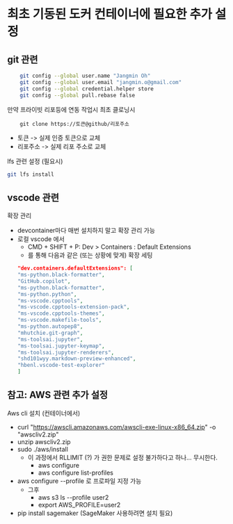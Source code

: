 
# 최초 기동된 도커 컨테이너에 필요한 추가 설정

## git 관련

```bash
    git config --global user.name "Jangmin Oh"
    git config --global user.email "jangmin.o@gmail.com"
    git config --global credential.helper store
    git config --global pull.rebase false
```

만약 프라이빗 리포등에 연동 작업시 최초 클로닝시
```
    git clone https://토큰@github/리포주소
```
- 토큰 -> 실제 인증 토큰으로 교체
- 리포주소 -> 실제 리포 주소로 교체

lfs 관련 설정 (필요시)
```bash
git lfs install
```

## vscode 관련

확장 관리
- devcontainer마다 매번 설치하지 말고 확장 관리 가능
- 로컬 vscode 에서
    - CMD + SHIFT + P: Dev > Containers : Default Extensions
    - 를 통해 다음과 같은 (또는 상황에 맞게) 확장 세팅
    ```json
    "dev.containers.defaultExtensions": [
    "ms-python.black-formatter",
    "GitHub.copilot",
    "ms-python.black-formatter",
    "ms-python.python",
    "ms-vscode.cpptools",
    "ms-vscode.cpptools-extension-pack",
    "ms-vscode.cpptools-themes",
    "ms-vscode.makefile-tools",
    "ms-python.autopep8",
    "mhutchie.git-graph",
    "ms-toolsai.jupyter",
    "ms-toolsai.jupyter-keymap",
    "ms-toolsai.jupyter-renderers",
    "shd101wyy.markdown-preview-enhanced",
    "hbenl.vscode-test-explorer"
    ]
    ```

## 참고: AWS 관련 추가 설정

Aws cli 설치 (컨테이너에서)
- curl "https://awscli.amazonaws.com/awscli-exe-linux-x86_64.zip" -o "awscliv2.zip"
- unzip awscliv2.zip
- sudo ./aws/install
    - 이 과정에서 RLLIMIT (?) 가 권한 문제로 설정 불가하다고 하나… 무시한다.
        - aws configure
        - aws configure list-profiles
- aws configure --profile 로 프로파일 지정 가능
    - 그후
        - aws s3 ls --profile user2
        - export AWS_PROFILE=user2
- pip install sagemaker (SageMaker 사용하려면 설치 필요)